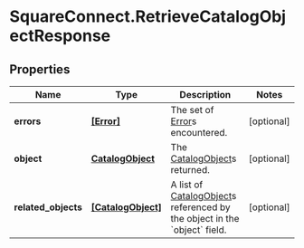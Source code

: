 # SquareConnect.RetrieveCatalogObjectResponse

## Properties
Name | Type | Description | Notes
------------ | ------------- | ------------- | -------------
**errors** | [**[Error]**](Error.md) | The set of [Error](#type-error)s encountered. | [optional] 
**object** | [**CatalogObject**](CatalogObject.md) | The [CatalogObject](#type-catalogobject)s returned. | [optional] 
**related_objects** | [**[CatalogObject]**](CatalogObject.md) | A list of [CatalogObject](#type-catalogobject)s referenced by the object in the &#x60;object&#x60; field. | [optional] 


